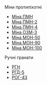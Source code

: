 Міни протипіхотні

- [Міна ПМН](mina-pmn.md)
- [Міна ПМН-2](mina-pmn-2.md)
- [Міна ПМН-4](mina-pmn-4.md)
- [Міна ОЗМ-3](mina-ozm-3.md)
- [Міна МОН-50](mina-mon-50.md)
- [Міна МОН-90](mina-mon-90.md)
- [Міна МОН-100](mina-mon-100.md)

Ручні гранати

- [РГН](hand-thrown-grenade-rgn.md)
- [РГД-5](hand-thrown-grenade-rgd-5.md)
- [РОГ-43](hand-thrown-grenade-rog-43.md)
